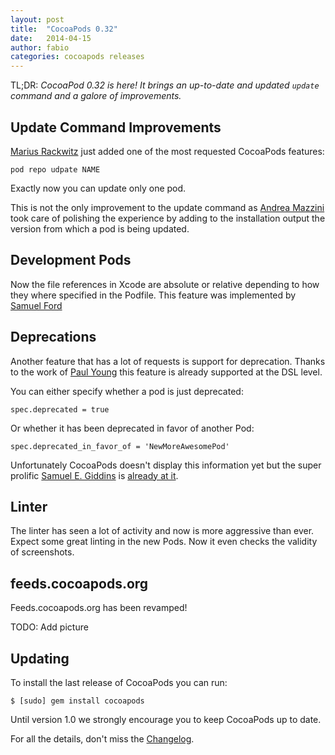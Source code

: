 ```yaml
---
layout: post
title:  "CocoaPods 0.32"
date:   2014-04-15
author: fabio
categories: cocoapods releases
---
```


TL;DR: _CocoaPod 0.32 is here! It brings an up-to-date and updated `update`
command and a galore of improvements._

<!-- more -->


## Update Command Improvements

[Marius Rackwitz](https://twitter.com/mrackwitz) just added one of the most
requested  CocoaPods features:

```
pod repo udpate NAME
```

Exactly now you can update only one pod.

This is not the only improvement to the update command as [Andrea
Mazzini](https://github.com/andreamazz) took care of polishing the experience
by adding to the installation output the version from which a pod is being
updated.

## Development Pods

Now the file references in Xcode are absolute or relative depending to how they
where specified in the Podfile. This feature was implemented by [Samuel
Ford](https://github.com/samuelwford)

## Deprecations

Another feature that has a lot of requests is support for deprecation. Thanks
to the work of [Paul Young](https://github.com/paulyoung) this feature is
already supported at the DSL level.

You can either specify whether a pod is just deprecated:

```
spec.deprecated = true
```

Or whether it has been deprecated in favor of another Pod:

```
spec.deprecated_in_favor_of = 'NewMoreAwesomePod'
```

Unfortunately CocoaPods doesn't display this information yet but the super
prolific [Samuel E. Giddins](https://github.com/segiddins) is [already at
it](https://github.com/CocoaPods/CocoaPods/pull/2044).

## Linter

The linter has seen a lot of activity and now is more aggressive than ever.
Expect some great linting in the new Pods. Now it even checks the validity of
screenshots.

## feeds.cocoapods.org

Feeds.cocoapods.org has been revamped!

TODO: Add picture

## Updating

To install the last release of CocoaPods you can run:

```
$ [sudo] gem install cocoapods
```

Until version 1.0 we strongly encourage you to keep CocoaPods up to date.

For all the details, don't miss the
[Changelog](https://github.com/CocoaPods/CocoaPods/blob/master/CHANGELOG.md).
